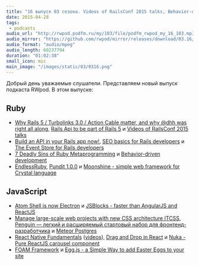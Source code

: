 ```yaml
---
title: "16 выпуск 03 сезона. Videos of RailsConf 2015 talks, Behavior-driven development, Electron, JSBlocks, ITCSS и прочее"
date: 2015-04-28
tags:
 - podcasts
audio_url: "http://rwpod.podfm.ru/my/103/file/podfm_rwpod_my_16_103.mp3"
audio_mirror: "https://github.com/rwpod/mirror/releases/download/03.16/0316.mp3"
audio_format: "audio/mpeg"
audio_length: 60237794
duration: "01:02:38"
small_icon: mic
main_image: "/images/static/03/0316.png"
---
```


Добрый день уважаемые слушатели. Представляем новый выпуск подкаста RWpod. В этом выпуске:

## Ruby

 - [Why Rails 5 / Turbolinks 3.0 / Action Cable matter, and why @dhh was right all along](https://www.amberbit.com/blog/2015/4/22/why-rails-5-turbolinks-3-action-cable-matter-and-why-dhh-was-right-all-along/), [Rails Api to be part of Rails 5](http://wyeworks.com/blog/2015/4/20/rails-api-is-going-to-be-included-in-rails-5/) и [Videos of RailsConf 2015 talks](https://gist.github.com/seapy/8bc4e8a667578de8dffb)
 - [Build an API in your Rails app now!](https://labs.kollegorna.se/blog/2015/04/build-an-api-now/), [SEO basics for Rails developers](https://www.amberbit.com/blog/2015/4/23/seo-basics-for-rails-developers/) и [The Event Store for Rails developers](http://blog.arkency.com/2015/04/the-event-store-for-rails-developers/)
 - [7 Deadly Sins of Ruby Metaprogramming](https://www.codeschool.com/blog/2015/04/24/7-deadly-sins-of-ruby-metaprogramming/) и [Behavior-driven development](https://semaphoreci.com/community/tutorials/behavior-driven-development)
 - [EndlessRuby](https://github.com/pasberth/EndlessRuby), [Pundit 1.0.0](https://github.com/elabs/pundit/blob/master/CHANGELOG.md) и [Moonshine - simple web framework for Crystal language](https://github.com/dhruvrajvanshi/Moonshine)

## JavaScript

 - [Atom Shell is now Electron](http://electron.atom.io/) и [JSBlocks - faster than AngularJS and ReactJS](http://jsblocks.com/)
 - [Manage large-scale web projects with new CSS architecture ITCSS](http://www.creativebloq.com/web-design/manage-large-scale-web-projects-new-css-architecture-itcss-41514731), [Penguin — легкий и расширяемый стартовый набор для фронтенд-разработчика](http://penguin.docs.bqws.io/) и [Meteor Postgres](http://www.meteorpostgres.com/)
 - [React Native Fundamentals](https://egghead.io/series/react-native-fundamentals) ([videos](http://www.ex.ua/view/89905005)), [Drag and Drop in React](http://blog.tryolabs.com/2015/04/21/drag-and-drop-in-react/) и [Nuka - Pure ReactJS carousel component](http://kenwheeler.github.io/nuka-carousel/)
 - [FOAM Framework](http://foam-framework.github.io/foam/) и [Egg.js - a Simple Way to add Easter Eggs to your site](http://thatmikeflynn.com/egg.js/)

<!--more-->

